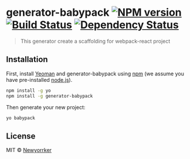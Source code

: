 # generator-babypack [![NPM version][npm-image]][npm-url] [![Build Status][travis-image]][travis-url] [![Dependency Status][daviddm-image]][daviddm-url]
> This generator create a scaffolding for webpack-react project

## Installation

First, install [Yeoman](http://yeoman.io) and generator-babypack using [npm](https://www.npmjs.com/) (we assume you have pre-installed [node.js](https://nodejs.org/)).

```bash
npm install -g yo
npm install -g generator-babypack
```

Then generate your new project:

```bash
yo babypack
```

## License

MIT © [Newyorrker](github.com/newyorrker)


[npm-image]: https://badge.fury.io/js/generator-babypack.svg
[npm-url]: https://npmjs.org/package/generator-babypack
[travis-image]: https://travis-ci.org/newyorrker/generator-babypack.svg?branch=master
[travis-url]: https://travis-ci.org/newyorrker/generator-babypack
[daviddm-image]: https://david-dm.org/newyorrker/generator-babypack.svg?theme=shields.io
[daviddm-url]: https://david-dm.org/newyorrker/generator-babypack
